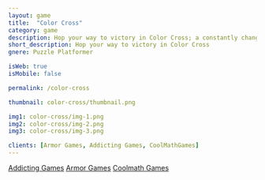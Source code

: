 ```yaml
---
layout: game
title:  "Color Cross"
category: game
description: Hop your way to victory in Color Cross; a constantly changing retro platformer! The environment changes with every jump. So you better hop to it!
short_description: Hop your way to victory in Color Cross
gnere: Puzzle Platformer

isWeb: true
isMobile: false

permalink: /color-cross

thumbnail: color-cross/thumbnail.png

img1: color-cross/img-1.png
img2: color-cross/img-2.png
img3: color-cross/img-3.png

clients: [Armor Games, Addicting Games, CoolMathGames]
---
```


<a href="https://www.addictinggames.com/action/color-cross" class="button-normal" target="_BLANK">Addicting Games</a>
<a href="http://armorgames.com/color-cross-game/18836" class="button-normal" target="_BLANK">Armor Games</a>
<a href="https://www.coolmathgames.com/0-color-cross" class="button-normal" target="_BLANK">Coolmath Games</a>

